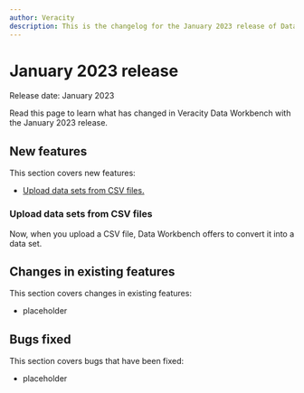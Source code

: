 ```yaml
---
author: Veracity
description: This is the changelog for the January 2023 release of Data Workbench.
---
```


# January 2023 release

Release date: January 2023

Read this page to learn what has changed in Veracity Data Workbench with the January 2023 release.

## New features

This section covers new features:
* [Upload data sets from CSV files.](#upload-data-sets-from-CSV-files)

### Upload data sets from CSV files
Now, when you upload a CSV file, Data Workbench offers to convert it into a data set.

## Changes in existing features

This section covers changes in existing features:
* placeholder

## Bugs fixed

This section covers bugs that have been fixed:
* placeholder